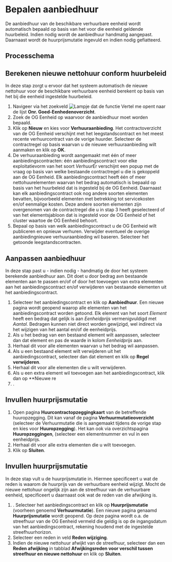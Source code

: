 # Bepalen aanbiedhuur

De aanbiedhuur van de beschikbare verhuurbare eenheid wordt automatisch bepaald op basis van het voor die eenheid geldende huurbeleid. Indien nodig wordt de aanbiedhuur handmatig aangepast. Daarnaast wordt de huurprijsmutatie ingevuld en indien nodig gefiatteerd. 


## Processchema

## Berekenen nieuwe nettohuur conform huurbeleid 

In deze stap zorgt u ervoor dat het systeem automatisch de nieuwe nettohuur voor de beschikbare verhuurbare eenheid berekent op basis van het bij die eenheid ingestelde huurbeleid.

1. Navigeer via het zoekveld ![Lampje dat de functie Vertel me opent](https://docs.microsoft.com/nl-NL/dynamics365/business-central/media/ui-search/search_small.png "Vertel me wat u wilt doen") naar de lijst **Onr. Goed-Eenhedenoverzicht**.
2. Zoek de OG Eenheid op waarvoor de aanbiedhuur moet worden bepaald.
3. Klik op **Nieuw** en kies voor **Verhuuraanbieding**. Het contractoverzicht van de OG Eenheid verschijnt met het leegstandscontract en het meest recente verhuurcontract van de vorige huurder. Selecteer de contractregel op basis waarvan  u de nieuwe verhuuraanbieding wilt aanmaken en klik op **OK**. 
4. De verhuuraanbieding wordt aangemaakt met één of meer aanbiedingscontracten: één aanbiedingscontract voor elke exploitatievorm van het soort *Verhuur*Er verschijnt een popup met de vraag op basis van welke bestaande contractregel u die is gekoppeld aan de OG Eenheid. Elk aanbiedingscontract heeft één of meer nettohuurelementen waarvan het bedrag automatisch is bepaald op basis van het huurbeleid dat is ingesteld bij de OG Eenheid. Daarnaast kan elk aanbiedingscontract ook nog andere soorten elementen bevatten, bijvoorbeeld elementen met betrekking tot servicekosten en/of eenmalige kosten. Deze andere soorten elementen zijn overgenomen van de contractregel die u in stap 3 heeft geselecteerd of van het elementsjabloon dat is ingesteld voor de OG Eenheid of het cluster waartoe de OG Eenheid behoort.  
5. Bepaal op basis van welk aanbiedingscontract u de OG Eenheid wilt publiceren en opnieuw verhuren. Verwijder eventueel de overige aanbiedingnieuwe verhuuraanbieding wil baseren. Selecteer het getoonde leegstandscontracten. 


## Aanpassen aanbiedhuur

In deze stap past u - indien nodig - handmatig de door het systeem berekende aanbiedhuur aan. Dit doet u door bedrag avn bestaande elementen aan te passen en/of of door het toevoegen van extra elementen aan het aanbiedingscontract en/of verwijderen van bestaande elementen uit het aanbiedingscontract. 

1. Selecteer het aanbiedingscontract en klik op **Aanbiedhuur**. Een nieuwe pagina wordt geopend waarop alle elementen van het aanbiedingscontract worden getoond. Elk element van het soort *Element* heeft een bedrag dat gelijk is aan *Eenheidprijs* vermenigvuldigd met *Aantal*. Bedragen kunnen niet direct worden gewijzigd, wel indirect via het wijzigen van het aantal en/of de eenheidprijs. 
2. Als u het bedrag van een bestaand element wilt aanpassen, selecteer dan dat element en pas de waarde in kolom *Eenheidprijs* aan. 
3. Herhaal dit voor alle elementen waarvan u het bedrag wil aanpassen. 
4. Als u een bestaand element wilt verwijderen uit het aanbiedingscontract, selecteer dan dat element en klik op **Regel verwijderen**. 
5. Herhaal  dit voor alle elementen die u wilt verwijderen. 
6. Als u een extra element wil toevoegen aan het aanbiedingscontract, klik dan op **Nieuwe re
1. .

## Invullen huurprijsmutatie

1. Open pagina **Huurcontractopzeggingkaart** van de betreffende huuropzegging. Dit kan vanaf de pagina **Verhuurmutatieoverzicht** (selecteer de Verhuurmutatie die is aangemaakt tijdens de vorige stap en kies voor **Huuropzegging**). Het kan ook via overzichtspagina **Huuropzeggingen**, (selecteer een elementnummer en vul in een eenheidprijs. 
7. Herhaal dit voor alle extra elementen die u wilt toevoegen. 
8. Klik op **Sluiten**. 

## Invullen huurprijsmutatie

In deze stap vult u de huurprijsmutatie in. Hiermee specificeert u wat de reden is waarom de huurprijs van de verhuurbare eenheid wijzigt. Mocht de nieuwe nettohuur ongelijk zijn aan de streefhuur van de verhuurbare eenheid, specificeert u daarnaast ook wat de reden van die afwijking is. 

1. . Selecteer het aanbiedingscontract en klik op **Huurprijsmutatie** (voorheen genoemd **Verhuurmutatie**). Een nieuwe pagina genaamd **Huurprijsmutatie** wordt geopend. Op deze pagina wordt o.a. de streefhuur van de OG Eenheid vermeld die geldig is op de ingangsdatum van het aanbiedingscontract, rekening houdend met de ingestelde streefhuurhorizon. 
2. Selecteer een reden in veld **Reden wijziging**. 
3. Indien de nieuwe nettohuur afwijkt van de streefhuur, selecteer dan  een **Reden afwijking** in tabblad **Afwijkingsreden voor verschil tussen streefhuur en nieuwe nettohuur** en klik op **Sluiten**. 

<!--stackedit_data:
eyJoaXN0b3J5IjpbLTE3OTExNTk5NzIsLTc1MjM5MDI4Nl19
-->